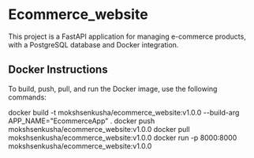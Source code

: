 # Ecommerce_website

This project is a FastAPI application for managing e-commerce products, with a PostgreSQL database and Docker integration.

## Docker Instructions

To build, push, pull, and run the Docker image, use the following commands:

docker build -t mokshsenkusha/ecommerce_website:v1.0.0 --build-arg APP_NAME="EcommerceApp" .
docker push mokshsenkusha/ecommerce_website:v1.0.0
docker pull mokshsenkusha/ecommerce_website:v1.0.0
docker run -p 8000:8000 mokshsenkusha/ecommerce_website:v1.0.0
